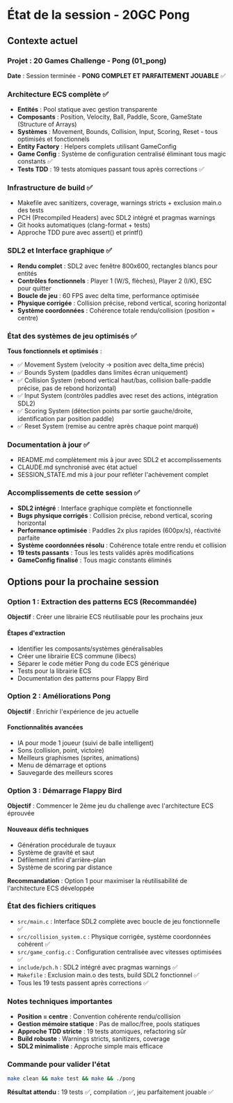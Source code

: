 # État de la session - 20GC Pong

## Contexte actuel

### Projet : 20 Games Challenge - Pong (01_pong)
**Date** : Session terminée - **PONG COMPLET ET PARFAITEMENT JOUABLE** ✅

### Architecture ECS complète ✅
- **Entités** : Pool statique avec gestion transparente
- **Composants** : Position, Velocity, Ball, Paddle, Score, GameState (Structure of Arrays)
- **Systèmes** : Movement, Bounds, Collision, Input, Scoring, Reset - tous optimisés et fonctionnels
- **Entity Factory** : Helpers complets utilisant GameConfig
- **Game Config** : Système de configuration centralisé éliminant tous magic constants ✅
- **Tests TDD** : 19 tests atomiques passant tous après corrections ✅

### Infrastructure de build ✅
- Makefile avec sanitizers, coverage, warnings stricts + exclusion main.o des tests
- PCH (Precompiled Headers) avec SDL2 intégré et pragmas warnings
- Git hooks automatiques (clang-format + tests)
- Approche TDD pure avec assert() et printf()

### SDL2 et Interface graphique ✅
- **Rendu complet** : SDL2 avec fenêtre 800x600, rectangles blancs pour entités
- **Contrôles fonctionnels** : Player 1 (W/S, flèches), Player 2 (I/K), ESC pour quitter
- **Boucle de jeu** : 60 FPS avec delta time, performance optimisée
- **Physique corrigée** : Collision précise, rebond vertical, scoring horizontal
- **Système coordonnées** : Cohérence totale rendu/collision (position = centre)

### État des systèmes de jeu optimisés ✅
**Tous fonctionnels et optimisés** :
- ✅ Movement System (velocity → position avec delta_time précis)
- ✅ Bounds System (paddles dans limites écran uniquement)
- ✅ Collision System (rebond vertical haut/bas, collision balle-paddle précise, pas de rebond horizontal)
- ✅ Input System (contrôles paddles avec reset des actions, intégration SDL2)
- ✅ Scoring System (détection points par sortie gauche/droite, identification par position paddle)
- ✅ Reset System (remise au centre après chaque point marqué)

### Documentation à jour ✅
- README.md complètement mis à jour avec SDL2 et accomplissements
- CLAUDE.md synchronisé avec état actuel
- SESSION_STATE.md mis à jour pour refléter l'achèvement complet

### Accomplissements de cette session ✅
- **SDL2 intégré** : Interface graphique complète et fonctionnelle
- **Bugs physique corrigés** : Collision précise, rebond vertical, scoring horizontal
- **Performance optimisée** : Paddles 2x plus rapides (600px/s), réactivité parfaite
- **Système coordonnées résolu** : Cohérence totale entre rendu et collision
- **19 tests passants** : Tous les tests validés après modifications
- **GameConfig finalisé** : Tous magic constants éliminés

## Options pour la prochaine session

### Option 1 : Extraction des patterns ECS (Recommandée)
**Objectif** : Créer une librairie ECS réutilisable pour les prochains jeux

#### Étapes d'extraction
- Identifier les composants/systèmes généralisables
- Créer une librairie ECS commune (libecs)
- Séparer le code métier Pong du code ECS générique  
- Tests pour la librairie ECS
- Documentation des patterns pour Flappy Bird

### Option 2 : Améliorations Pong
**Objectif** : Enrichir l'expérience de jeu actuelle

#### Fonctionnalités avancées
- IA pour mode 1 joueur (suivi de balle intelligent)
- Sons (collision, point, victoire)
- Meilleurs graphismes (sprites, animations)
- Menu de démarrage et options
- Sauvegarde des meilleurs scores

### Option 3 : Démarrage Flappy Bird
**Objectif** : Commencer le 2ème jeu du challenge avec l'architecture ECS éprouvée

#### Nouveaux défis techniques
- Génération procédurale de tuyaux
- Système de gravité et saut
- Défilement infini d'arrière-plan
- Système de scoring par distance

**Recommandation** : Option 1 pour maximiser la réutilisabilité de l'architecture ECS développée

### État des fichiers critiques
- `src/main.c` : Interface SDL2 complète avec boucle de jeu fonctionnelle ✅
- `src/collision_system.c` : Physique corrigée, système coordonnées cohérent ✅
- `src/game_config.c` : Configuration centralisée avec vitesses optimisées ✅
- `include/pch.h` : SDL2 intégré avec pragmas warnings ✅
- `Makefile` : Exclusion main.o des tests, build SDL2 fonctionnel ✅
- Tous les 19 tests passent après corrections ✅

### Notes techniques importantes  
- **Position = centre** : Convention cohérente rendu/collision
- **Gestion mémoire statique** : Pas de malloc/free, pools statiques
- **Approche TDD stricte** : 19 tests atomiques, refactoring sûr
- **Build robuste** : Warnings stricts, sanitizers, coverage
- **SDL2 minimaliste** : Approche simple mais efficace

### Commande pour valider l'état
```bash
make clean && make test && make && ./pong
```
**Résultat attendu** : 19 tests ✅, compilation ✅, jeu parfaitement jouable ✅